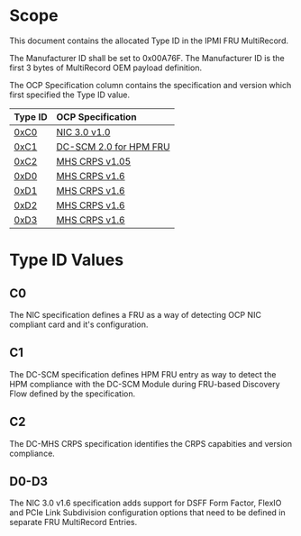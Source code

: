 # Scope

This document contains the allocated Type ID in the IPMI FRU MultiRecord.

The Manufacturer ID shall be set to 0x00A76F.  The Manufacturer ID is the first 3 bytes of MultiRecord OEM payload definition.

The OCP Specification column contains the specification and version which first specified the Type ID value.

| **Type ID**    | **OCP Specification** |
| :---           | :-----------          |
| [0xC0](#C0)    | [NIC 3.0 v1.0](https://www.opencompute.org/wiki/Server/NIC) |
| [0xC1](#C1)    | [DC-SCM 2.0 for HPM FRU](https://www.opencompute.org/w/index.php?title=Server/MHS) |
| [0xC2](#C2)    | [MHS CRPS v1.05](https://www.opencompute.org/w/index.php?title=Server/MHS/DC-MHS-Specs-and-Designs) |
| [0xD0](#D0-D3) | [MHS CRPS v1.6](https://www.opencompute.org/w/index.php?title=Server/MHS/DC-MHS-Specs-and-Designs) |
| [0xD1](#D0-D3) | [MHS CRPS v1.6](https://www.opencompute.org/w/index.php?title=Server/MHS/DC-MHS-Specs-and-Designs) |
| [0xD2](#D0-D3) | [MHS CRPS v1.6](https://www.opencompute.org/w/index.php?title=Server/MHS/DC-MHS-Specs-and-Designs) |
| [0xD3](#D0-D3) | [MHS CRPS v1.6](https://www.opencompute.org/w/index.php?title=Server/MHS/DC-MHS-Specs-and-Designs) |

# Type ID Values

## C0

The NIC specification defines a FRU as a way of detecting OCP NIC compliant card and it's configuration. 

## C1

The DC-SCM specification defines HPM FRU entry as way to detect the HPM compliance with the DC-SCM Module during FRU-based Discovery Flow defined by the specification.

## C2

The DC-MHS CRPS specification identifies the CRPS capabities and version compliance.

## D0-D3

The NIC 3.0 v1.6 specification adds support for DSFF Form Factor, FlexIO and PCIe Link Subdivision configuration options that need to be defined in separate FRU MultiRecord Entries.
